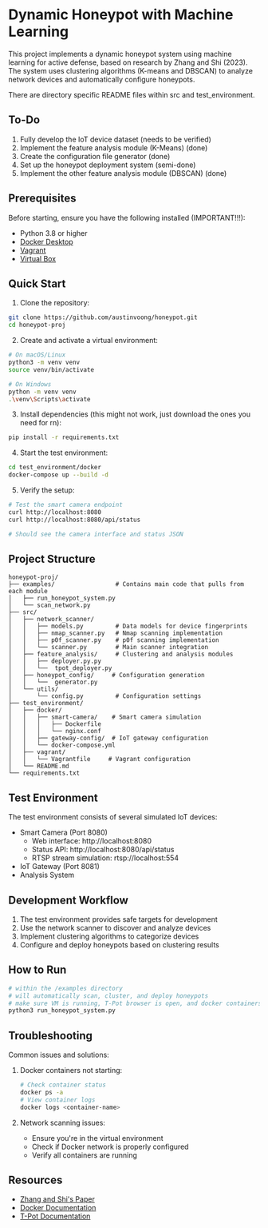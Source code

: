 # Dynamic Honeypot with Machine Learning

This project implements a dynamic honeypot system using machine learning for active defense, based on research by Zhang and Shi (2023). The system uses clustering algorithms (K-means and DBSCAN) to analyze network devices and automatically configure honeypots.

There are directory specific README files within src and test_environment.

## To-Do
1. Fully develop the IoT device dataset (needs to be verified)
2. Implement the feature analysis module (K-Means) (done)
3. Create the configuration file generator (done)
4. Set up the honeypot deployment system (semi-done)
5. Implement the other feature analysis module (DBSCAN) (done)

## Prerequisites

Before starting, ensure you have the following installed (IMPORTANT!!!):
- Python 3.8 or higher
- [Docker Desktop](https://www.docker.com/products/docker-desktop/)
- [Vagrant](https://developer.hashicorp.com/vagrant/downloads)
- [Virtual Box](https://www.virtualbox.org/wiki/Downloads)

## Quick Start

1. Clone the repository:
```bash
git clone https://github.com/austinvoong/honeypot.git
cd honeypot-proj
```

2. Create and activate a virtual environment:
```bash
# On macOS/Linux
python3 -m venv venv
source venv/bin/activate

# On Windows
python -m venv venv
.\venv\Scripts\activate
```

3. Install dependencies (this might not work, just download the ones you need for rn):
```bash
pip install -r requirements.txt
```

4. Start the test environment:
```bash
cd test_environment/docker
docker-compose up --build -d
```

5. Verify the setup:
```bash
# Test the smart camera endpoint
curl http://localhost:8080
curl http://localhost:8080/api/status

# Should see the camera interface and status JSON
```

## Project Structure

```
honeypot-proj/
├── examples/                 # Contains main code that pulls from each module
│   ├── run_honeypot_system.py
│   └── scan_network.py
├── src/
│   ├── network_scanner/      
│   │   ├── models.py         # Data models for device fingerprints
│   │   ├── nmap_scanner.py   # Nmap scanning implementation
│   │   ├── p0f_scanner.py    # p0f scanning implementation
│   │   └── scanner.py        # Main scanner integration
│   ├── feature_analysis/     # Clustering and analysis modules
│   │   ├── deployer.py.py
│   │   └──  tpot_deployer.py 
│   ├── honeypot_config/     # Configuration generation
│   │   └──  generator.py 
│   └── utils/               
│       └── config.py         # Configuration settings
├── test_environment/        
│   ├── docker/             
│   │   ├── smart-camera/    # Smart camera simulation
│   │   │   ├── Dockerfile
│   │   │   └── nginx.conf
│   │   ├── gateway-config/  # IoT gateway configuration
│   │   └── docker-compose.yml
│   ├── vagrant/    
│   │   └── Vagrantfile     # Vagrant configuration
│   └── README.md
└── requirements.txt
```

## Test Environment

The test environment consists of several simulated IoT devices:
- Smart Camera (Port 8080)
  - Web interface: http://localhost:8080
  - Status API: http://localhost:8080/api/status
  - RTSP stream simulation: rtsp://localhost:554
- IoT Gateway (Port 8081)
- Analysis System

## Development Workflow

1. The test environment provides safe targets for development
2. Use the network scanner to discover and analyze devices
3. Implement clustering algorithms to categorize devices
4. Configure and deploy honeypots based on clustering results

## How to Run

```bash
# within the /examples directory
# will automatically scan, cluster, and deploy honeypots
# make sure VM is running, T-Pot browser is open, and docker containers are active
python3 run_honeypot_system.py
```

## Troubleshooting

Common issues and solutions:

1. Docker containers not starting:
   ```bash
   # Check container status
   docker ps -a
   # View container logs
   docker logs <container-name>
   ```

2. Network scanning issues:
   - Ensure you're in the virtual environment
   - Check if Docker network is properly configured
   - Verify all containers are running

## Resources

- [Zhang and Shi's Paper](https://doi.org/10.1145/3617184.3618056)
- [Docker Documentation](https://docs.docker.com/)
- [T-Pot Documentation](https://github.com/telekom-security/tpotce)
